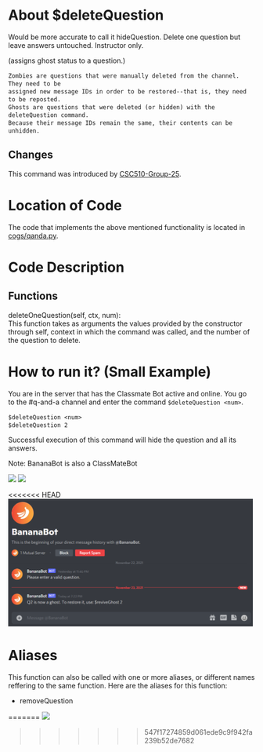# About $deleteQuestion

Would be more accurate to call it hideQuestion.
Delete one question but leave answers untouched. Instructor only.

(assigns ghost status to a question.)


```
Zombies are questions that were manually deleted from the channel. They need to be
assigned new message IDs in order to be restored--that is, they need to be reposted.
Ghosts are questions that were deleted (or hidden) with the deleteQuestion command.
Because their message IDs remain the same, their contents can be unhidden.
```

## Changes

This command was introduced by [CSC510-Group-25](https://github.com/CSC510-Group-25/ClassMateBot/).

# Location of Code
The code that implements the above mentioned functionality is located in [cogs/qanda.py](https://github.com/maddaicita/ClassMateBot-1.1/blob/main/cogs/qanda.py).

# Code Description
## Functions
deleteOneQuestion(self, ctx, num): <br>
This function takes as arguments the values provided by the constructor through self, context in which the command was called, and the number of the question to delete.

# How to run it? (Small Example)
You are in the server that has the Classmate Bot active and online. You go to
 the #q-and-a channel and enter the command `$deleteQuestion <num>`.

```
$deleteQuestion <num>
$deleteQuestion 2
```

Successful execution of this command will hide the question and all its answers.

Note: BananaBot is also a ClassMateBot

<img src="https://github.com/maddaicita/ClassMateBot-1.1/blob/main/data/proj3media/deleteQuestion/deleteq1.png?raw=true" width="500">

<img src="https://github.com/maddaicita/ClassMateBot-1.1/blob/main/data/proj3media/deleteQuestion/deleteq2.png?raw=true" width="500">

<<<<<<< HEAD
<img src="https://github.com/CSC510-Group-25/ClassMateBot/blob/group25-command-docs/data/proj3media/deleteQuestion/deleteq3.png?raw=true" width="500">

# Aliases

This function can also be called with one or more aliases, or different names reffering to the same function. Here are the aliases for this function:

 - removeQuestion
 
=======
<img src="https://github.com/maddaicita/ClassMateBot-1.1/blob/main/data/proj3media/deleteQuestion/deleteq3.png?raw=true" width="500">
>>>>>>> 547f17274859d061ede9c9f942fa239b52de7682
